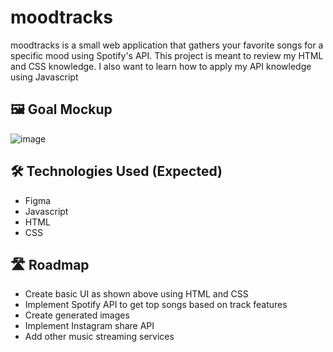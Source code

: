 # moodtracks
moodtracks is a small web application that gathers your favorite songs for a specific mood using Spotify's API. This project is meant to review my HTML and CSS knowledge. I also want to learn how to apply my API knowledge using Javascript

## 🖼️ Goal Mockup
![image](https://github.com/cervand/moodtracks/assets/95746489/c2a9b8f5-3d97-400d-8f8a-f056903f61af)

## 🛠️ Technologies Used (Expected)
- Figma
- Javascript
- HTML
- CSS

## 🛣️ Roadmap
- Create basic UI as shown above using HTML and CSS
- Implement Spotify API to get top songs based on track features
- Create generated images
- Implement Instagram share API
- Add other music streaming services
